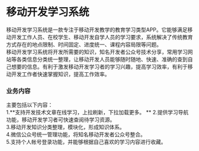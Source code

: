 # 移动开发学习系统
移动开发学习系统是一款专注于移动开发教学的教育学习类型APP。它能够满足移动开发工作人员、在校学生、移动开发自学人员的学习要求，系统解决了传统教育方式存在的地点限制、时间固定、进度统一、课程内容局限等问题。  
移动开发学习系统将开发所需要的知识，知名开发者公众号技术分享，常用学习网站等各类信息分类统一整理，让移动开发人员能够随时随地、快速、准确的查到自己想要的信息。有利于激发移动开发学习者的学习兴趣，提高学习效率，有利于移动开发工作者快速掌握知识，提高工作效率。
### 业务内容
主要包括以下内容：  
1.**支持开发技术文章在线学习，上拉刷新，下拉加载更多。 ** 
2.提供学习导航功能，移动开发学习者可快速查阅待学习资源。  
3.移动开发知识分类整理，模块化，形成知识体系。  
4.微信公众号统一管理功能，将知名移动开发者公众号整合。  
5.支持个人帐号登录功能，并能够根据自己喜欢的学习内容进行收藏。

